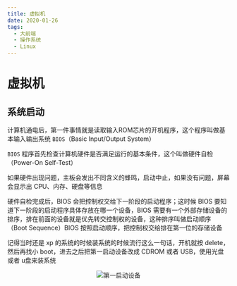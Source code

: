 ```yaml
---
title: 虚拟机
date: 2020-01-26
tags:
  - 大前端
  - 操作系统
  - Linux
---
```


# 虚拟机

<!-- 虽然都 0202 年了，现在都不流行装系统了，但是作为一个开发，经常与电脑打交道还是需要会装系统的。曾几何时，我们用 xp 系统的时候安装 -->

## 系统启动

计算机通电后，第一件事情就是读取输入ROM芯片的开机程序，这个程序叫做基本输入输出系统 `BIOS`（Basic Input/Output System）

`BIOS` 程序首先检查计算机硬件是否满足运行的基本条件，这个叫做硬件自检（Power-On Self-Test）

如果硬件出现问题，主板会发出不同含义的蜂鸣，启动中止，如果没有问题，屏幕会显示出 CPU、内存、硬盘等信息

硬件自检完成后，BIOS 会把控制权交给下一阶段的启动程序；这时候 BIOS 要知道下一阶段的启动程序具体存放在哪一个设备，BIOS 需要有一个外部存储设备的排序，排在前面的设备就是优先转交控制权的设备，这种排序叫做启动顺序（Boot Sequence）BIOS 按照启动顺序，把控制权交给排在第一位的存储设备

记得当时还是 xp 的系统的时候装系统的时候流行这么一句话，开机就按 delete，然后再找小 boot，进去之后把第一启动设备改成 CDROM 或者 USB，使用光盘或者 u盘来装系统

<p align="center" class="p-images">
  <img :src="$withBase('/imgs/system-bios.jpg')" height="" title="第一启动设备" />
</p>
<!-- https://my.vmware.com/cn/web/vmware/info/slug/desktop_end_user_computing/vmware_workstation_pro/14_0 -->

